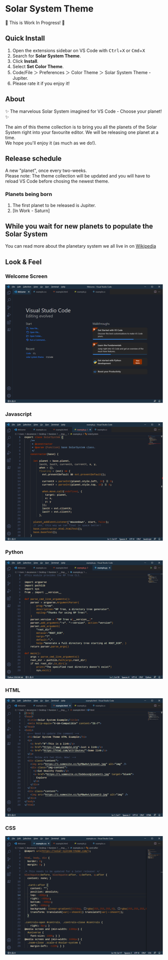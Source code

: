 # Solar System Theme
📌 This is Work In Progress! 📌  

<!-- [![Open in Visual Studio Code](https://open.vscode.dev/badges/open-in-vscode.svg)](marketplace address for the theme) -->

## Quick Install
1. Open the extensions sidebar on VS Code with <kbd>Ctrl</kbd>+<kbd>X</kbd> or <kbd>Cmd</kbd>+<kbd>X</kbd>  
2. Search for **Solar System Theme**.  
3. Click **Install**.  
4. Select **Set Color Theme**.  
5. Code/File ＞ Preferences ＞ Color Theme ＞ Solar System Theme - Jupiter.  
6. Please rate it if you enjoy it!  

## About
✨ The marvelous Solar System imagined for VS Code - Choose your planet! ✨  
  
The aim of this theme collection is to bring you all the planets of the Solar System right into your favourite editor. We will be releasing one planet at a time.  
We hope you'll enjoy it (as much as we do!). 

## Release schedule
A new "planet", once every two-weeks.  
Please note: The theme collection will be updated and you will have to reload VS Code before chosing the newest theme.

### Planets being born
1. The first planet to be released is Jupiter.  
2. [In Work - Saturn]
  
## While you wait for new planets to populate the Solar System
You can read more about the planetary system we all live in on [Wikipedia](https://en.wikipedia.org/wiki/Solar_System)  
  
## Look & Feel
### Welcome Screen
![Welcome Screen](/images/samples/welcome-screen.png)
### Javascript 
![JS Code Sample](/images/samples/js.png)
### Python 
![Python Code Sample](/images/samples/python.png)
### HTML 
![HTML Code Sample](/images/samples/html.png)
### CSS 
![CSS Code Sample](/images/samples/css.png)
